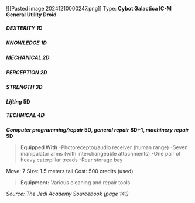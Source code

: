 ![[Pasted image 20241210000247.png]]
Type: **Cybot Galactica IC-M General Utility Droid**
##### DEXTERITY 1D
##### KNOWLEDGE 1D
##### MECHANICAL 2D
##### PERCEPTION 2D
##### STRENGTH 3D
***Lifting* 5D**
##### TECHNICAL 4D
***Computer programming/repair* 5D, *general repair* 8D+1, *machinery repair* 5D**

> **Equipped With**
> -Photoreceptor/audio receiver (human range)
> -Seven manipulator arms (with interchangeable attachments)
> -One pair of heavy caterpillar treads
> -Rear storage bay

Move: 7
Size: 1.5 meters tall
Cost: 500 credits (used)

> **Equipment:**
> Various cleaning and repair tools

*Source: The Jedi Academy Sourcebook (page 141)*
